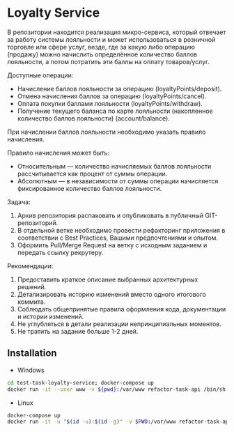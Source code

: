 # Loyalty Service

В репозитории находится реализация микро-сервиса, который отвечает за работу 
системы лояльности и может использоваться в розничной торговле или сфере услуг,
везде, где за какую либо операцию (продажу) можно начислить определённое 
количество баллов лояльности, а потом потратить эти баллы на оплату товаров/услуг.

Доступные операции:
- Начисление баллов лояльности за операцию (loyaltyPoints/deposit).
- Отмена начисления баллов за операцию (loyaltyPoints/cancel).
- Оплата покупки баллами лояльности (loyaltyPoints/withdraw).
- Получение текущего баланса по карте лояльности (накопленное количество баллов лояльности) (account/balance).

При начислении баллов лояльности необходимо указать правило начисления.

Правило начисления может быть:
- Относительным — количество начисляемых баллов лояльности рассчитывается как процент от суммы операции.
- Абсолютным — в независимости от суммы операции начисляется фиксированное количество баллов лояльности.

Задача:
1. Архив репозитория распаковать и опубликовать в публичный GIT-репозиторий.
2. В отдельной ветке необходимо провести рефакторинг приложения в соответствии с Best Practices, Вашими предпочтениями и опытом.
3. Оформить Pull/Merge Request на ветку с исходным заданием и передать ссылку рекрутеру.

Рекомендации:
1. Предоставить краткое описание выбранных архитектурных решений.
2. Детализировать историю изменений вместо одного итогового коммита.
3. Соблюдать общепринятые правила оформления кода, документации и истории изменений.
4. Не углубляться в детали реализации непринципиальных моментов.
5. Не тратить на задание больше 1-2 дней.

## Installation

- Windows
```bash
cd test-task-loyalty-service; docker-compose up
docker run -it --user www -v ${pwd}:/var/www refactor-task-api /bin/sh -lc "composer install && cp .env.example .env && php artisan key:generate && php artisan migrate"
```

- Linux
```bash
docker-compose up
docker run -it -u "$(id -u):$(id -g)" -v $PWD:/var/www refactor-task-api /bin/sh -lc "composer install && cp .env.example .env && php artisan key:generate && php artisan migrate"
```
